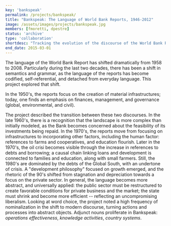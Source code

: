 ```yaml
---
key: 'bankspeak'
permalink: /projects/bankspeak/
title: "Bankspeak: The Language of World Bank Reports, 1946-2012"
image: /assets/images/projects/bankspeak.jpg
members: [fmoretti, dpestre]
status: 'archive'
type: 'collaboration'
shortdesc: "Tracking the evolution of the discourse of the World Bank Report from 1958-2008"
end_date: 2015-03-01
---
```


The language of the World Bank Report has shifted dramatically from 1958 to 2008. Particularly during the last two decades, there has been a shift in semantics and grammar, as the language of the reports has become codified, self-referential, and detached from everyday language. This project explored that shift.

In the 1950's, the reports focus on the creation of material infrastructures; today, one finds an emphasis on finances, management, and governance (global, environmental, and civil).

The project described the transition between these two discourses. In the late 1960's, there is a recognition that the landscape is more complex than initially modeled, as the Bank becomes concerned about the feasibility of its investments being repaid. In the 1970's, the reports move from focusing on infrastructures to incorporating other factors, including the human factor: references to farms and cooperatives, and education flourish. Later in the 1970's, the oil crisi becomes visible through the increase in references to debts and borrowing; a causal chain linking loans and development is connected to families and education, along with small farmers. Still, the 1980's are dominated by the debts of the Global South, with an undertone of crisis. A "development philosophy" focused on growth emerged, and the rhetoric of the 90's shifted from stagnation and depreciation towards a focus on the private sector. In general, the language becomes more abstract, and universally applied: the public sector must be restructured to create favorable conditions for private business and the market; the state must shrink and become more efficient -- reflecting an uncompromising liberalism. Looking at word choice, the project noted a high frequency of nominalization in the shift to modern discourse, turning actions and processes into abstract objects. Adjunct nouns proliferate in Bankspeak: *operations effectiveness*, *knowledge activities*, *country systems*.